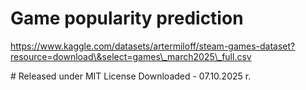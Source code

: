 # Game popularity prediction



https://www.kaggle.com/datasets/artermiloff/steam-games-dataset?resource=download\&select=games\_march2025\_full.csv

\# Released under MIT License
Downloaded - 07.10.2025 r.



